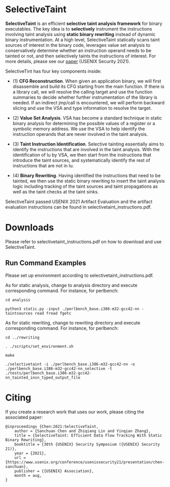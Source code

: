 #  SelectiveTaint
**SelectiveTaint** is an efficient **selective taint analysis framework** for binary executables. The key idea is to **selectively** instrument the instructions involving taint analysis using **static binary rewriting** instead of dynamic binary instrumentation. At a high level, SelectiveTaint statically scans taint sources of interest in the binary code, leverages value set analysis to conservatively determine whether an instruction operand needs to be tainted or not, and then selectively taints the instructions of interest. For more details, please see our [paper](https://www.usenix.org/conference/usenixsecurity21/presentation/chen-sanchuan) (USENIX Security 2021).


SelectiveTint has four key components inside:

- (1) **CFG Reconstruction**. When given an application binary, we will first disassemble and build its CFG starting from the main function. If there is a library call, we will resolve the calling target and use the function summaries to decide whether further instrumentation of the library is needed. If an indirect jmp/call is encountered, we will perform backward slicing and use the VSA and type information to resolve the target.

- (2) **Value Set Analysis**. VSA has become a standard technique in static binary analysis for determining the possible values of a register or a symbolic memory address. We use the VSA to help identify the instruction operands that are never involved in the taint analysis.

- (3) **Taint Instruction Identification**. Selective tainting essentially aims to identify the instructions that are involved in the taint analysis. With the identification of Iu by VSA, we then start from the instructions that introduce the taint sources, and systematically identify the rest of instructions that are not in Iu.

- (4) **Binary Rewriting**. Having identified the instructions that need to be tainted, we then use the static binary rewriting to insert the taint analysis logic including tracking of the taint sources and taint propagations as well as the taint checks at the taint sinks.

SelectiveTaint passed USENIX 2021 Artifact Evaluation and the artifact evaluation instructions can be found in selectivetaint_instructions.pdf.

# Downloads

Please refer to selectivetaint_instructions.pdf on how to download and use SelectiveTaint.

## Run Command Examples

Please set up environment according to selectivetaint_instructions.pdf.

As for static analysis, change to analysis directory and execute corresponding command. For instance, for perlbench:

```
cd analysis

python3 static.py -input ./perlbench_base.i386-m32-gcc42-nn -taintsources read fread fgetc
```

As for static rewriting, change to rewriting directory and execute corresponding command. For instance, for perlbench:

```
cd ../rewriting

. ./scripts/set_environment.sh

make

./selectivetaint -i ./perlbench_base.i386-m32-gcc42-nn -o ./perlbench_base.i386-m32-gcc42-nn_selective -t ./tests/perlbench_base.i386-m32-gcc42-nn_tainted_insn_typed_output_file
```

# Citing

If you create a research work that uses our work, please citing the associated paper:
```
@inproceedings {Chen:2021:SelectiveTaint,
	author = {Sanchuan Chen and Zhiqiang Lin and Yinqian Zhang},
	title = {SelectiveTaint: Efficient Data Flow Tracking With Static Binary Rewriting},
	booktitle = {30th {USENIX} Security Symposium ({USENIX} Security 21)},
	year = {2021},
	url = {https://www.usenix.org/conference/usenixsecurity21/presentation/chen-sanchuan},
	publisher = {{USENIX} Association},
	month = aug,
}
```

